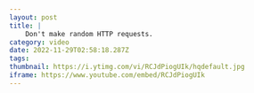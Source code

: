 ```yaml
---
layout: post
title: |
    Don't make random HTTP requests.
category: video
date: 2022-11-29T02:58:18.287Z
tags: 
thumbnail: https://i.ytimg.com/vi/RCJdPiogUIk/hqdefault.jpg
iframe: https://www.youtube.com/embed/RCJdPiogUIk
---
```

